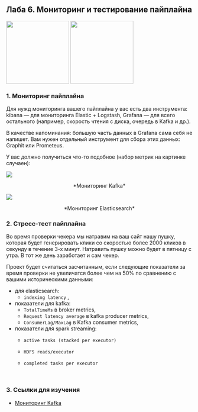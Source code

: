 ## Лаба 6. Мониторинг и тестирование пайплайна

 <img src="http://data.newprolab.com/public-newprolab-com/de_lab06_kibana.png" width="170px" align="center"> <img src="http://data.newprolab.com/public-newprolab-com/de_lab05_grafana.svg" width="170px" align="center"> 

### 1. Мониторинг пайплайна

Для нужд мониторинга вашего пайплайна у вас есть два инструмента: kibana — для мониторинга Elastic + Logstash, Grafana — для всего остального (например, скорость чтения с диска, очередь в Kafka и др.).

В качестве напоминания: б*о*льшую часть данных в Grafana сама себя не напишет. Вам нужен отдельный инструмент для сбора этих данных: Graphit или Prometeus.

У вас должно получиться что-то подобное (набор метрик на картинке случаен):

<img src="http://data.newprolab.com/public-newprolab-com/de_lab06_grafana_kafka.png">

<p align="center">*Мониторинг Kafka*</p>

<img src="http://data.newprolab.com/public-newprolab-com/de_lab06_grafana_elastic.png">

<p align="center">*Мониторинг Elasticsearch*</p>

### 2. Стресс-тест пайплайна

Во время проверки чекера мы натравим на ваш сайт нашу пушку, которая будет генерировать клики со скоростью более 2000 кликов в секунду в течение 3-х минут. Натравить пушку можно будет в пятницу с утра. В тот же день заработает и сам чекер.

Проект будет считаться засчитанным, если следующие показатели за время проверки не увеличатся более чем на 50% по сравнению с вашими историческими данными:

* для elasticsearch: 
  * `indexing latency` ,
* показатели для kafka:
  * `TotalTimeMs` в broker metrics,
  * `Request latency average` в kafka producer metrics,
  * `ConsumerLag/MaxLag` в Kafka consumer metrics,
* показатели для spark streaming:
  * `active tasks (stacked per executor)`

  * `HDFS reads/executor`

  * `completed tasks per executor`

    ​

### 3. Ссылки для изучения

* [Мониторинг Kafka](https://www.datadoghq.com/blog/monitoring-kafka-performance-metrics/)